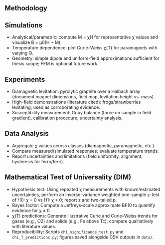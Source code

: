 Methodology
-----------

Simulations
-----------
- Analytical/parametric: compute M = χH for representative χ values and visualize B = μ0(H + M).
- Temperature dependence: plot Curie–Weiss χ(T) for paramagnets with varying Θ.
- Geometry: simple dipole and uniform-field approximations sufficient for thesis scope; FEM is optional future work.

Experiments
-----------
- Diamagnetic levitation: pyrolytic graphite over a Halbach array (document magnet dimensions, field map, levitation height vs. mass).
- High-field demonstrations (literature cited): frogs/strawberries levitating; used as corroborating evidence.
- Susceptibility measurement: Gouy balance (force on sample in field gradient), calibration procedure, uncertainty analysis.

Data Analysis
-------------
- Aggregate χ values across classes (diamagnetic, paramagnetic, etc.).
- Compare measured/simulated responses; evaluate temperature trends.
- Report uncertainties and limitations (field uniformity, alignment, hysteresis for ferro/ferri).

Mathematical Test of Universality (DIM)
---------------------------------------
- Hypothesis test: Using repeated χ measurements with known/estimated uncertainties, perform an inverse-variance weighted one-sample z-test of H0: χ = 0 vs H1: χ ≠ 0; report z and two-tailed p.
- Bayes factor: Compute a Jeffreys-scale approximate BF10 to quantify evidence for χ ≠ 0.
- χ(T) predictions: Generate illustrative Curie and Curie–Weiss trends for gases (e.g., O2) and solids (e.g., Fe above Tc); compare qualitatively with literature values.
- Reproducibility: Scripts `chi_significance_test.py` and `chi_T_predictions.py`; figures saved alongside CSV outputs in `data/`.
